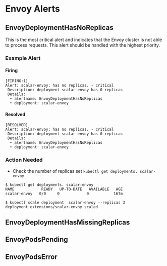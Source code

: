 # Envoy Alerts

## EnvoyDeploymentHasNoReplicas

This is the most critical alert and indicates that the Envoy cluster is not able to process requests. This alert should be handled with the highest priority.

### Example Alert

#### Firing

```console
[FIRING:1]
Alert: scalar-envoy: has no replicas. - critical
 Description: deployment scalar-envoy has 0 replicas
 Details:
  • alertname: EnvoyDeploymentHasNoReplicas
  • deployment: scalar-envoy
```

#### Resolved

```console
[RESOLVED]
Alert: scalar-envoy: has no replicas. - critical
 Description: deployment scalar-envoy has 0 replicas
 Details:
  • alertname: EnvoyDeploymentHasNoReplicas
  • deployment: scalar-envoy
```

### Action Needed

* Check the number of replicas set `kubectl get deployments. scalar-envoy`

```console
$ kubectl get deployments. scalar-envoy
NAME            READY   UP-TO-DATE   AVAILABLE   AGE
scalar-envoy   0/0     0            0           167m
```

```console
$ kubectl scale deployment  scalar-envoy --replicas 3
deployment.extensions/scalar-envoy scaled
```

## EnvoyDeploymentHasMissingReplicas

## EnvoyPodsPending

## EnvoyPodsError
